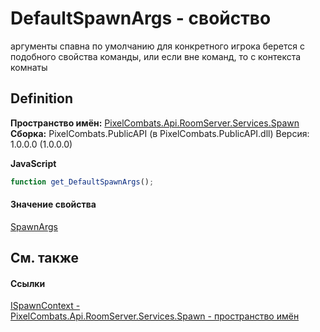 # DefaultSpawnArgs - свойство


аргументы спавна по умолчанию для конкретного игрока 
берется с подобного свойства команды, или если вне команд, то с контекста комнаты




## Definition
**Пространство имён:** <a href="0971793b-47eb-58b2-d7a8-6c570042d7d9">PixelCombats.Api.RoomServer.Services.Spawn</a>  
**Сборка:** PixelCombats.PublicAPI (в PixelCombats.PublicAPI.dll) Версия: 1.0.0.0 (1.0.0.0)

**JavaScript**
``` JavaScript
function get_DefaultSpawnArgs();

```



#### Значение свойства
<a href="69941787-22a9-dc25-ef7d-61e75affb880">SpawnArgs</a>

## См. также


#### Ссылки
<a href="c63de599-658c-3853-3ceb-8251d961bf63">ISpawnContext - </a>  
<a href="0971793b-47eb-58b2-d7a8-6c570042d7d9">PixelCombats.Api.RoomServer.Services.Spawn - пространство имён</a>  
